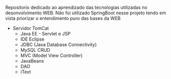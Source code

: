 
Repositorio dedicado ao aprendizado das tecnologias utilizadas no desonvolvimento WEB. Não foi utilizado SpringBoot nesse projeto tendo em vista priorizar o entendimento puro das bases da WEB

- Servidor TomCat
  - Java EE - Servlet e JSP
  -  IDE Eclipse
  - JDBC (Java Database Connectivity)
  - MySQL CRUD
  - MVC (Model View Controller)
  - JavaBeans
  - DAO
  - iText
